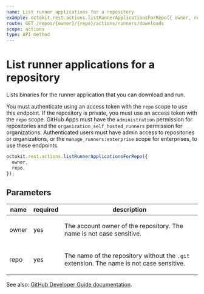 ```yaml
---
name: List runner applications for a repository
example: octokit.rest.actions.listRunnerApplicationsForRepo({ owner, repo })
route: GET /repos/{owner}/{repo}/actions/runners/downloads
scope: actions
type: API method
---
```


# List runner applications for a repository

Lists binaries for the runner application that you can download and run.

You must authenticate using an access token with the `repo` scope to use this endpoint.
If the repository is private, you must use an access token with the `repo` scope.
GitHub Apps must have the `administration` permission for repositories and the `organization_self_hosted_runners` permission for organizations.
Authenticated users must have admin access to repositories or organizations, or the `manage_runners:enterprise` scope for enterprises, to use these endpoints.

```js
octokit.rest.actions.listRunnerApplicationsForRepo({
  owner,
  repo,
});
```

## Parameters

<table>
  <thead>
    <tr>
      <th>name</th>
      <th>required</th>
      <th>description</th>
    </tr>
  </thead>
  <tbody>
    <tr><td>owner</td><td>yes</td><td>

The account owner of the repository. The name is not case sensitive.

</td></tr>
<tr><td>repo</td><td>yes</td><td>

The name of the repository without the `.git` extension. The name is not case sensitive.

</td></tr>
  </tbody>
</table>

See also: [GitHub Developer Guide documentation](https://docs.github.com/rest/actions/self-hosted-runners#list-runner-applications-for-a-repository).
